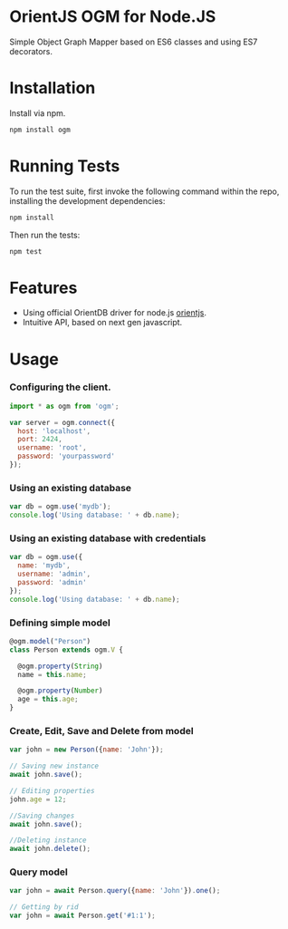 # OrientJS OGM for Node.JS
Simple Object Graph Mapper based on ES6 classes and using ES7 decorators.

# Installation

Install via npm.

```sh
npm install ogm
```

# Running Tests

To run the test suite, first invoke the following command within the repo, installing the development dependencies:

```sh
npm install
```

Then run the tests:

```sh
npm test
```

# Features

- Using official OrientDB driver for node.js [orientjs](https://github.com/orientechnologies/orientjs).
- Intuitive API, based on next gen javascript.

# Usage

### Configuring the client.

```js
import * as ogm from 'ogm';

var server = ogm.connect({
  host: 'localhost',
  port: 2424,
  username: 'root',
  password: 'yourpassword'
});
```


### Using an existing database

```js
var db = ogm.use('mydb');
console.log('Using database: ' + db.name);
```

### Using an existing database with credentials

```js
var db = ogm.use({
  name: 'mydb',
  username: 'admin',
  password: 'admin'
});
console.log('Using database: ' + db.name);
```

### Defining simple model

```js
@ogm.model("Person")
class Person extends ogm.V {

  @ogm.property(String)
  name = this.name;

  @ogm.property(Number)
  age = this.age;
}
```

### Create, Edit, Save and Delete from model

```js
var john = new Person({name: 'John'});

// Saving new instance
await john.save();

// Editing properties
john.age = 12;

//Saving changes
await john.save();

//Deleting instance
await john.delete();

```

### Query model

```js
var john = await Person.query({name: 'John'}).one();

// Getting by rid
var john = await Person.get('#1:1');


```
